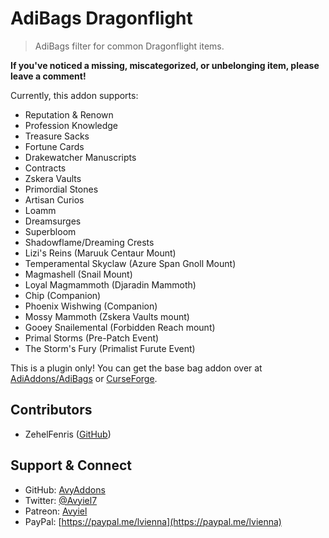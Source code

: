 # AdiBags Dragonflight
> AdiBags filter for common Dragonflight items.

**If you've noticed a missing, miscategorized, or unbelonging item, please leave a comment!**

Currently, this addon supports:

- Reputation & Renown
- Profession Knowledge
- Treasure Sacks
- Fortune Cards
- Drakewatcher Manuscripts
- Contracts
- Zskera Vaults
- Primordial Stones
- Artisan Curios
- Loamm
- Dreamsurges
- Superbloom
- Shadowflame/Dreaming Crests
- Lizi's Reins (Maruuk Centaur Mount)
- Temperamental Skyclaw (Azure Span Gnoll Mount)
- Magmashell (Snail Mount)
- Loyal Magmammoth (Djaradin Mammoth)
- Chip (Companion)
- Phoenix Wishwing (Companion)
- Mossy Mammoth (Zskera Vaults mount)
- Gooey Snailemental (Forbidden Reach mount)
- Primal Storms (Pre-Patch Event)
- The Storm's Fury (Primalist Furute Event)

This is a plugin only! You can get the base bag addon over at [AdiAddons/AdiBags](https://github.com/AdiAddons/AdiBags) or [CurseForge](https://www.curseforge.com/wow/addons/adibags).

## Contributors
- ZehelFenris ([GitHub](https://github.com/ZehelFenris))

## Support & Connect
- GitHub: [AvyAddons](https://github.com/AvyAddons)
- Twitter: [@Avyiel7](https://twitter.com/Avyiel7)
- Patreon: [Avyiel](https://patreon.com/avyiel)
- PayPal: [https://paypal.me/lvienna](https://paypal.me/lvienna)
